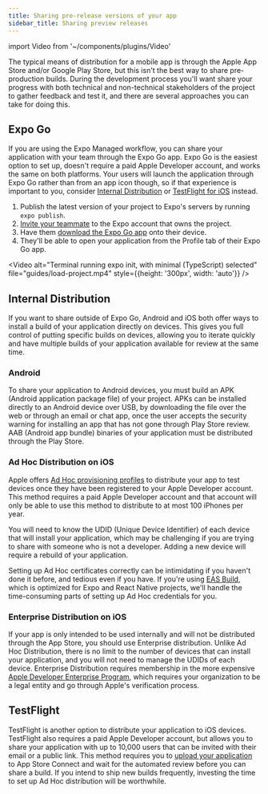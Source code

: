 ```yaml
---
title: Sharing pre-release versions of your app
sidebar_title: Sharing preview releases
---
```


import Video from '~/components/plugins/Video'

The typical means of distribution for a mobile app is through the Apple App Store and/or Google Play Store, but this isn't the best way to share pre-production builds. During the development process you'll want share your progress with both technical and non-technical stakeholders of the project to gather feedback and test it, and there are several approaches you can take for doing this.

## Expo Go

If you are using the Expo Managed workflow, you can share your application with your team through the Expo Go app. Expo Go is the easiest option to set up, doesn't require a paid Apple Developer account, and works the same on both platforms.  Your users will launch the application through Expo Go rather than from an app icon though, so if that experience is important to you, consider [Internal Distribution](#internal-distribution) or [TestFlight for iOS](#testflight) instead.

1. Publish the latest version of your project to Expo's servers by running `expo publish`.
2. [Invite your teammate](https://expo.dev/settings/members) to the Expo account that owns the project.
3. Have them [download the Expo Go app](https://expo.dev/expo-go) onto their device.
4. They'll be able to open your application from the Profile tab of their Expo Go app.


<Video alt="Terminal running expo init, with minimal (TypeScript) selected" file="guides/load-project.mp4" style={{height: '300px', width: 'auto'}} />

## Internal Distribution

If you want to share outside of Expo Go, Android and iOS both offer ways to install a build of your application directly on devices. This gives you full control of putting specific builds on devices, allowing you to iterate quickly and have multiple builds of your application available for review at the same time.

### Android

To share your application to Android devices, you must build an APK (Android application package file) of your project. APKs can be installed directly to an Android device over USB, by downloading the file over the web or through an email or chat app, once the user accepts the security warning for installing an app that has not gone through Play Store review. AAB (Android app bundle) binaries of your application must be distributed through the Play Store.

### Ad Hoc Distribution on iOS

Apple offers [Ad Hoc provisioning profiles](https://help.apple.com/xcode/mac/current/#/dev7ccaf4d3c) to distribute your app to test devices once they have been registered to your Apple Developer account. This method requires a paid Apple Developer account and that account will only be able to use this method to distribute to at most 100 iPhones per year.

You will need to know the UDID (Unique Device Identifier) of each device that will install your application, which may be challenging if you are trying to share with someone who is not a developer. Adding a new device will require a rebuild of your application. 

Setting up Ad Hoc certificates correctly can be intimidating if you haven't done it before, and tedious even if you have. If you're using [EAS Build](/build/internal-distribution.md), which is optimized for Expo and React Native projects, we'll handle the time-consuming parts of setting up Ad Hoc credentials for you.

### Enterprise Distribution on iOS

If your app is only intended to be used internally and will not be distributed through the App Store, you should use Enterprise distribution. Unlike Ad Hoc Distribution, there is no limit to the number of devices that can install your application, and you will not need to manage the UDIDs of each device. Enterprise Distribution requires membership in the more expensive [Apple Developer Enterprise Program](https://developer.apple.com/programs/enterprise/), which requires your organization to be a legal entity and go through Apple's verification process. 


## TestFlight

TestFlight is another option to distribute your application to iOS devices. TestFlight also requires a paid Apple Developer account, but allows you to share your application with up to 10,000 users that can be invited with their email or a public link. This method requires you to [upload your application](/submit/ios.md) to App Store Connect and wait for the automated review before you can share a build. If you intend to ship new builds frequently, investing the time to set up Ad Hoc distribution will be worthwhile.
